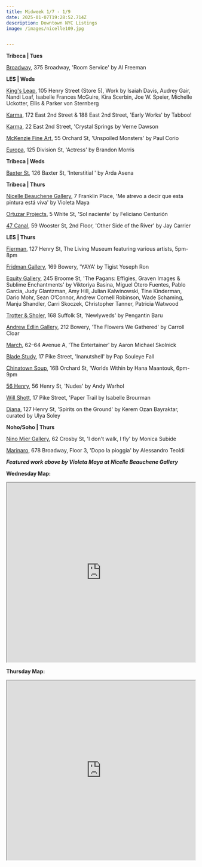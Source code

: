 ```yaml
---
title: Midweek 1/7 - 1/9
date: 2025-01-07T19:28:52.714Z
description: Downtown NYC Listings
image: /images/nicelle109.jpg


---
```

**T﻿ribeca | Tues**

[Broadway](https://www.broadwaygallery.nyc/), 375 Broadway, 'Room Service' by Al Freeman 

**L﻿ES | Weds**

[King's Leap](https://www.kingsleapfinearts.com/), 105 Henry Street (Store 5), Work by Isaiah Davis, Audrey Gair, Nandi Loaf, Isabelle Frances McGuire, Kira Scerbin, Joe W. Speier, Michelle Uckotter, Ellis & Parker von Sternberg

[Karma](https://karmakarma.org/exhibitions/tabboo-188-172-ny-2025/), 172 East 2nd Street & 188 East 2nd Street, 'Early Works' by Tabboo!

[K﻿arma](https://karmakarma.org/exhibitions/verne-dawson-22-ny-2025/), 22 East 2nd Street, 'Crystal Springs by Verne Dawson

[McKenzie Fine Art](http://www.mckenziefineart.com/), 55 Orchard St, 'Unspoiled Monsters' by Paul Corio

[Europa](https://www.europa.nyc/), 125 Division St, 'Actress' by Brandon Morris

**Tribeca | Weds**

[Baxter St](https://www.instagram.com/baxterstccny), 126 Baxter St, 'Interstitial ' by Arda Asena

**T﻿ribeca | Thurs**

[Nicelle Beauchene Gallery](https://nicellebeauchene.com/exhibitions/violeta-maya/), 7 Franklin Place, 'Me atrevo a decir que esta pintura está viva' by Violeta Maya

[Ortuzar Projects](https://www.ortuzarprojects.com/exhibitions/feliciano-centurion), 5 White St, 'Sol naciente' by Feliciano Centurión

[47 Canal](https://47canal.us/exhibitions/other-side-of-the-river), 59 Wooster St, 2nd Floor, 'Other Side of the River' by Jay Carrier

**L﻿ES | Thurs**

[Fierman](https://fierman.nyc/), 127 Henry St, The Living Museum featuring various artists, 5pm-8pm

[Fridman Gallery](https://fridmangallery.com/exhibitions/83-tigist-yoseph-ron-yaya/), 169 Bowery, 'YAYA' by Tigist Yoseph Ron

[E﻿quity Gallery](https://www.nyartistsequity.org/all-events/the-pagans-effigies-graven-images-amp-sublime-enchantments), 245 Broome St, 'The Pagans: Effigies, Graven Images & Sublime Enchantments' by Viktoriya Basina, Miguel Otero Fuentes, Pablo Garcia, Judy Glantzman, Amy Hill, Julian Kalwinowski, Tine Kinderman, Dario Mohr, Sean O’Connor, Andrew Cornell Robinson, Wade Schaming, Manju Shandler, Carri Skoczek, Christopher Tanner, Patricia Watwood

[Trotter & Sholer](https://trotterandsholer.com/exhibitions/41/overview/), 168 Suffolk St, 'Newlyweds' by Pengantin Baru

[Andrew Edlin Gallery](https://www.edlingallery.com/exhibitions/carroll-cloar-the-flowers-we-gathered), 212 Bowery, 'The Flowers We Gathered' by Carroll Cloar

[M﻿arch](https://www.marchgallery.org/exhibitions/the-entertainer/), 62–64 Avenue A, 'The Entertainer' by Aaron Michael Skolnick

[Blade Study](https://www.bladestudy.net/exhibitions), 17 Pike Street, 'Inanutshell' by Pap Souleye Fall

[Chinatown Soup](http://www.instagram.com/chinatownsoup), 16B Orchard St, 'Worlds Within  by Hana Maantouk, 6pm-9pm

[56 Henry](https://56henry.nyc/), 56 Henry St, 'Nudes' by Andy Warhol

[Will Shott](https://willshott.com/), 17 Pike Street, 'Paper Trail by Isabelle Brourman

[D﻿iana](https://www.diananewyork.com/), 127 Henry St, 'Spirits on the Ground' by Kerem Ozan Bayraktar, curated by Ulya Soley

**N﻿oho/Soho | Thurs**

[Nino Mier Gallery](https://www.miergallery.com/exhibitions/monica-subide5), 62 Crosby St, 'I don't walk, I fly' by Monica Subide

[Marinaro](https://www.marinaro.biz/), 678 Broadway, Floor 3, 'Dopo la pioggia' by Alessandro Teoldi

***F﻿eatured work above by Violeta Maya at Nicelle Beauchene Gallery***

**W﻿ednesday Map:**

<iframe src="https://www.google.com/maps/d/u/1/embed?mid=1EmAZXzfEcJ4WprptCpnVLPvCXF04b-s&ehbc=2E312F" width="100%" height="480"></iframe>

**T﻿hursday Map:**

<iframe src="https://www.google.com/maps/d/u/1/embed?mid=1kR5s83z2iNIvV0n5HBeCV3-xuHDQY3c&ehbc=2E312F" width="100%" height="480"></iframe>